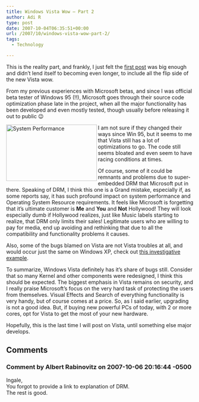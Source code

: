 ```yaml
---
title: Windows Vista Wow – Part 2
author: Adi R
type: post
date: 2007-10-04T06:35:51+00:00
url: /2007/10/windows-vista-wow-part-2/
tags:
  - Technology

---
```

This is the reality part, and frankly, I just felt the [first post][1] was big enough and didn&#8217;t lend itself to becoming even longer, to include all the flip side of the new Vista wow.

From my previous experiences with Microsoft betas, and since I was official beta tester of Windows 95 (!!), Microsoft goes through their source code optimization phase late in the project, when all the major functionality has been developed and even mostly tested, though usually before releasing it out to public 😉

[<img id="id" style="border-right: 0px; border-top: 0px; border-left: 0px; border-bottom: 0px" height="152" alt="System Performance" src="https://i1.wp.com/www.adir1.com//uploads/2007/10/system-performance-thumb.jpg?resize=244%2C152" width="244" align="left" border="0" data-recalc-dims="1" />][2] I am not sure if they changed their ways since Win 95, but it seems to me that Vista still has a lot of optimizations to go. The code still seems bloated and even seem to have racing conditions at times.

Of course, some of it could be remnants and problems due to super-embedded DRM that Microsoft put in there. Speaking of DRM, I think this one is a Grand mistake, especially if, as some reports say, it has such profound impact on system performance and Operating System Resource requirements. It feels like Microsoft is forgetting that it&#8217;s ultimate customer is **Me** and **You** and **Not** Hollywood! They will look especially dumb if Hollywood realizes, just like Music labels starting to realize, that DRM only limits their sales! Legitimate users who are willing to pay for media, end up avoiding and rethinking that due to all the compatibility and functionality problems it causes.

Also, some of the bugs blamed on Vista are not Vista troubles at all, and would occur just the same on Windows XP, check out <a href="http://blogs.technet.com/markrussinovich/archive/2007/10/01/2087460.aspx" target="_blank">this investigative example</a>.

To summarize, Windows Vista definitely has it&#8217;s share of bugs still. Consider that so many Kernel and other components were redesigned, I think this should be expected. The biggest emphasis in Vista remains on security, and I really praise Microsoft&#8217;s focus on the very hard task of protecting the users from themselves. Visual Effects and Search of everything functionality is very handy, but of course comes at a price. So, as I said earlier, upgrading is not a good idea. But, if buying new powerful PCs of today, with 2 or more cores, opt for Vista to get the most of your new hardware.

Hopefully, this is the last time I will post on Vista, until something else major develops.

 [1]: http://www.adir1.com/2007/09/windows-vista-i-found-the-wow/
 [2]: https://i1.wp.com/www.adir1.com//uploads/2007/10/system-performance.jpg

## Comments

### Comment by Albert Rabinovitz on 2007-10-06 20:16:44 -0500
Ingale,  
You forgot to provide a link to explanation of DRM.  
The rest is good.
